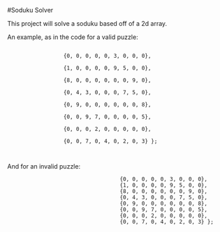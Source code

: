 #Soduku Solver

This project will solve a soduku based off of a 2d array.

An example, as in the code for a valid puzzle:

``` int[][] board =  { {7, 0, 2, 0, 5, 0, 6, 0, 0},

                  {0, 0, 0, 0, 0, 3, 0, 0, 0},

                  {1, 0, 0, 0, 0, 9, 5, 0, 0},

                  {8, 0, 0, 0, 0, 0, 0, 9, 0},

                  {0, 4, 3, 0, 0, 0, 7, 5, 0},

                  {0, 9, 0, 0, 0, 0, 0, 0, 8},

                  {0, 0, 9, 7, 0, 0, 0, 0, 5},

                  {0, 0, 0, 2, 0, 0, 0, 0, 0},

                  {0, 0, 7, 0, 4, 0, 2, 0, 3} };
                     
                     
```
And for an invalid puzzle:

```int[][] unsolvableBoard =      { {7, 7, 2, 0, 5, 0, 6, 0, 0},
                                    {0, 0, 0, 0, 0, 3, 0, 0, 0},
                                    {1, 0, 0, 0, 0, 9, 5, 0, 0},
                                    {8, 0, 0, 0, 0, 0, 0, 9, 0},
                                    {0, 4, 3, 0, 0, 0, 7, 5, 0},
                                    {0, 9, 0, 0, 0, 0, 0, 0, 8},
                                    {0, 0, 9, 7, 0, 0, 0, 0, 5},
                                    {0, 0, 0, 2, 0, 0, 0, 0, 0},
                                    {0, 0, 7, 0, 4, 0, 2, 0, 3} }; 
```

